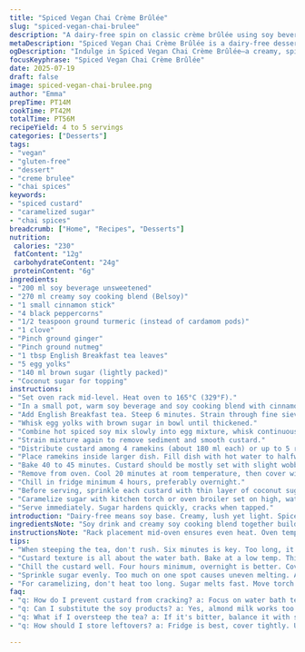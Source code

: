 ```yaml
---
title: "Spiced Vegan Chai Crème Brûlée"
slug: "spiced-vegan-chai-brulee"
description: "A dairy-free spin on classic crème brûlée using soy beverage and creamy soy cooking blend. Infused with chai spices—cinnamon, black peppercorn, cardamom, clove, ginger, and nutmeg—plus a splash of English Breakfast tea. Egg yolks and brown sugar make the custard base. Baked gently in a water bath until set, chilled thoroughly, then topped with caramelized sugar. Five servings. Slightly adjusted spice quantities and cooking times to tweak texture. Cardamom pods swapped for ground turmeric for earthiness. Coconut sugar replaces regular sugar for topping, adding a deeper caramel note."
metaDescription: "Spiced Vegan Chai Crème Brûlée is a dairy-free dessert infused with chai spices. A unique twist on classic crème brûlée, indulgent yet light."
ogDescription: "Indulge in Spiced Vegan Chai Crème Brûlée—a creamy, spiced dessert without dairy. Layers of flavor, a caramel topping. A unique twist!"
focusKeyphrase: "Spiced Vegan Chai Crème Brûlée"
date: 2025-07-19
draft: false
image: spiced-vegan-chai-brulee.png
author: "Emma"
prepTime: PT14M
cookTime: PT42M
totalTime: PT56M
recipeYield: 4 to 5 servings
categories: ["Desserts"]
tags:
- "vegan"
- "gluten-free"
- "dessert"
- "creme brulee"
- "chai spices"
keywords:
- "spiced custard"
- "caramelized sugar"
- "chai spices"
breadcrumb: ["Home", "Recipes", "Desserts"]
nutrition: 
 calories: "230"
 fatContent: "12g"
 carbohydrateContent: "24g"
 proteinContent: "6g"
ingredients:
- "200 ml soy beverage unsweetened"
- "270 ml creamy soy cooking blend (Belsoy)"
- "1 small cinnamon stick"
- "4 black peppercorns"
- "1/2 teaspoon ground turmeric (instead of cardamom pods)"
- "1 clove"
- "Pinch ground ginger"
- "Pinch ground nutmeg"
- "1 tbsp English Breakfast tea leaves"
- "5 egg yolks"
- "140 ml brown sugar (lightly packed)"
- "Coconut sugar for topping"
instructions:
- "Set oven rack mid-level. Heat oven to 165°C (329°F)."
- "In a small pot, warm soy beverage and soy cooking blend with cinnamon, peppercorns, clove, turmeric, ginger, nutmeg. Heat until just boiling, then remove from heat."
- "Add English Breakfast tea. Steep 6 minutes. Strain through fine sieve."
- "Whisk egg yolks with brown sugar in bowl until thickened."
- "Combine hot spiced soy mix slowly into egg mixture, whisk continuously."
- "Strain mixture again to remove sediment and smooth custard."
- "Distribute custard among 4 ramekins (about 180 ml each) or up to 5 ramekins (125 ml each)."
- "Place ramekins inside larger dish. Fill dish with hot water to halfway up ramekin sides, careful not to splash in custard."
- "Bake 40 to 45 minutes. Custard should be mostly set with slight wobble in center."
- "Remove from oven. Cool 20 minutes at room temperature, then cover with plastic wrap."
- "Chill in fridge minimum 4 hours, preferably overnight."
- "Before serving, sprinkle each custard with thin layer of coconut sugar."
- "Caramelize sugar with kitchen torch or oven broiler set on high, watching closely, until sugar bubbles and turns amber."
- "Serve immediately. Sugar hardens quickly, cracks when tapped."
introduction: "Dairy-free means soy base. Creamy, lush yet light. Spices punch chai vibes: cinnamon, pepper, clove, turmeric replacing cardamom adds earth. Tea steeped in heat, infuses aroma. Yolks and sugar blend custard magic. Water bath keeps custard silky — no cracks, no bubbles, just smooth set. Brown sugar gives richness, coconut sugar caramelizes sending burnt-sugar fragrance. Bake gently, patience key. Cool well, then torching time for signature crackle sugar crust. Choppy spice notes, warm and cozy. Not the usual vanilla but chai, smoky, layered. Simple ingredients, complex flavors. Vegan, gluten-free, allergen-conscious. Feed 4 or 5, snapping pictures, cracking sugar crusts with forks. Time shifts slightly to lock custard texture. Flavor swap—turmeric for cardamom—makes it unexpected. Experiment with sugar types, don’t skimp on chilling. Sweet, spiced, satisfying."
ingredientsNote: "Soy drink and creamy soy cooking blend together build creaminess without lactose or dairy. Cinnamon stick for woody spice, black peppercorns add mild heat. Turmeric grounds replace cardamom pods—warmer, earthier, less floral, hint of bitterness to balance sweetness. Clove whole for aroma; ground ginger and nutmeg pinch add depth. English Breakfast tea gives base herbal complexity. Egg yolks emulsify, enrich custard. Brown sugar—lightly packed—slightly changes sweetness profile, more molasses notes. Coconut sugar topping adds caramel undertones, melts differently from granulated sugar, but still creates crispy layer. Allergen-free tweaks keep intact layers of flavor without added nuts, gluten, or dairy. Measure spices precisely, fresh ingredients best. Tea steep time important—oversteep turns bitter. Straining custard removes spice bits for smooth mouthfeel."
instructionsNote: "Rack placement mid-oven ensures even heat. Oven temp lowered slightly to 165°C slows custard cooking, keeps texture smooth. Heat milk base gently until near boil, not roiling. Infuse spices and tea off heat for max flavor without bitterness. Whisk yolks and brown sugar long enough to dissolve sugar, lighten color. Gradually temper eggs with warm soya mixture to avoid scrambling. Double straining custard helps prevent lumps from spices or coagulated eggs. Ramekins placed in water bath prevents edges from cooking too fast. Water should be hot but not boiling; simmering bubbles disrupt custard. Bake 40-45 minutes, test with gentle jiggle; custard should still jiggle slightly near center. Cool 20 minutes before covering to avoid condensation. Chill minimum 4 hours; longer if possible. Sprinkle coconut sugar evenly to prevent clumping; torch from center outwards. Caramelize sugar fast to avoid heating custard below. Serve at once, sugar hard but brittle."
tips:
- "When steeping the tea, don't rush. Six minutes is key. Too long, it turns bitter. Remove leaves carefully. Strain well."
- "Custard texture is all about the water bath. Bake at a low temp. This way edges won't bake too fast. Slow baking, silky custard."
- "Chill the custard well. Four hours minimum, overnight is better. Cover with plastic wrap to avoid condensation ruining the top."
- "Sprinkle sugar evenly. Too much on one spot causes uneven melting. Aim for thin, uniform layer. Watch when torching."
- "For caramelizing, don't heat too long. Sugar melts fast. Move torch around. Don't stop until it bubbles and turns amber."
faq:
- "q: How do I prevent custard from cracking? a: Focus on water bath technique. Water shouldn't boil, just gently simmer. Bake slow."
- "q: Can I substitute the soy products? a: Yes, almond milk works too. Different flavor though, but still rich. Adjust for creaminess."
- "q: What if I oversteep the tea? a: If it's bitter, balance it with sweetener later. More sugar can help. But prefer timing right."
- "q: How should I store leftovers? a: Fridge is best, cover tightly. Use within two days for optimal texture. Chilled, but can soften."

---
```

